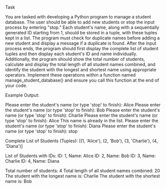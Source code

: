 Task

You are tasked with developing a Python program to manage a student database. The user should be able to add new students or stop the input process by entering "stop." Each student's name, along with a sequentially generated ID starting from 1, should be stored in a tuple, with these tuples kept in a list. The program must check for duplicate names before adding a new student and display a message if a duplicate is found. After the input process ends, the program should first display the complete list of student tuples and then display each student's ID and name individually. Additionally, the program should show the total number of students, calculate and display the total length of all student names combined, and identify the student with the longest and shortest name using appropriate operators. Implement these operations within a function named manage_student_database() and ensure you call this function at the end of your code.

Example Output:

Please enter the student's name (or type 'stop' to finish): Alice
Please enter the student's name (or type 'stop' to finish): Bob
Please enter the student's name (or type 'stop' to finish): Charlie
Please enter the student's name (or type 'stop' to finish): Alice
This name is already in the list.
Please enter the student's name (or type 'stop' to finish): Diana
Please enter the student's name (or type 'stop' to finish): stop

Complete List of Students (Tuples):
[(1, 'Alice'), (2, 'Bob'), (3, 'Charlie'), (4, 'Diana')]

List of Students with IDs:
ID: 1, Name: Alice
ID: 2, Name: Bob
ID: 3, Name: Charlie
ID: 4, Name: Diana

Total number of students: 4
Total length of all student names combined: 20
The student with the longest name is: Charlie
The student with the shortest name is: Bob